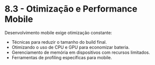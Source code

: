 # 8.3 - Otimização e Performance Mobile

Desenvolvimento mobile exige otimização constante:
- Técnicas para reduzir o tamanho do build final.
- Otimizando o uso de CPU e GPU para economizar bateria.
- Gerenciamento de memória em dispositivos com recursos limitados.
- Ferramentas de profiling específicas para mobile.
